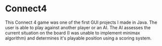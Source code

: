 # Connect4
This Connect 4 game was one of the first GUI projects I made in Java. The user is able to play against another player or an AI. The AI assesses the current situation on the board (I was unable to implement minimax algorithm) and determines it's playable position using a scoring system.
